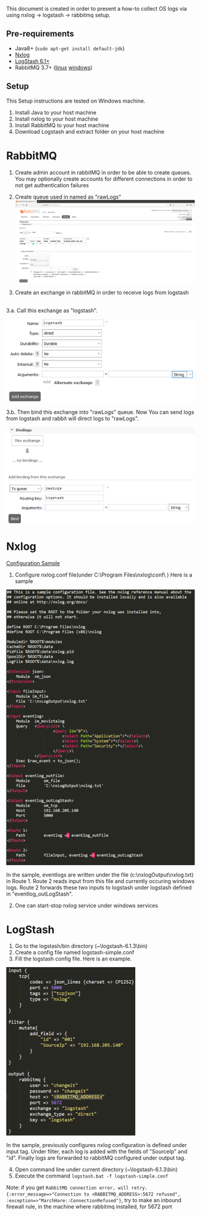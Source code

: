 This document is created in order to present a how-to collect OS logs via using nxlog -> logstash -> rabbitmq setup.

## Pre-requirements
*  Java8+ (`sudo apt-get install default-jdk`)
*  [Nxlog](https://nxlog.co/products/nxlog-community-edition/download)
*  [LogStash 6.1+](https://www.elastic.co/downloads/logstash)
*  RabbitMQ 3.7+ ([linux](https://tecadmin.net/install-rabbitmq-server-on-ubuntu/#) [windows](https://cmatskas.com/getting-started-with-rabbitmq-on-windows/))


## Setup
This Setup instructions are tested on Windows machine.

1.  Install Java to your host machine
2.  Install nxlog to your host machine
3.  Install RabbitMQ to your host machine
4.  Download Logstash and extract folder on your host machine

# RabbitMQ
1.  Create admin account in rabbitMQ in order to be able to create queues. You may optionally create accounts for different connections in order to not get authentication failures
2.  Create queue used in named as "rawLogs"
![rabbitQueues](/pics/rabbitQueues.PNG)

3.  Create an exchange in rabbitMQ in order to receive logs from logstash
<br>
3.a.  Call this exchange as "logstash".

![exchangeCreate](/pics/exchangeCreate.PNG)

3.b.  Then bind this exchange into "rawLogs" queue. Now You can send logs from logstash and rabbit will direct logs to "rawLogs".

![exchangeBindPNG](/pics/exchangeBindPNG.PNG)

# Nxlog
[Configuration Sample](https://nxlog.co/docs/elasticsearch-kibana/using-nxlog-with-elasticsearch-and-kibana.html)
1.  Configure nxlog.conf file(under C:\Program Files\nxlog\conf\ )  Here is a sample

![nxlog.conf](/pics/nxlogConf.PNG)

In the sample, eventlogs are written under the file (c:\nxlogOutput\nxlog.txt) in Route 1. Route 2 reads input from this file and currently occuring windows logs. Route 2 forwards these two inputs to logstash under logstash defined in "eventlog_outLogStash".

2.  One can start-stop nxlog service under windows services

# LogStash
1.  Go to the logstash/bin directory (~\logstash-6.1.3\bin)
2.  Create a config file named logstash-simple.conf
3.  Fill the logstash config file. Here is an example.

![logstash.conf](/pics/logstashConf.PNG)

In the sample, previously configures nxlog configuration is defined under input tag. Under filter, each log is added with the fields of "SourceIp" and "id". Finally logs are forwarded to rabbitMQ configured under output tag.

4.  Open command line under current directory (~\logstash-6.1.3\bin)
5.  Execute the command `logstash.bat -f logstash-simple.conf`

Note: if you get `RabbitMQ connection error, will retry. {:error_message=>"Connection to <RABBITMQ_ADDRESS>:5672 refused", :exception=>"MarchHare::ConnectionRefused"}`, try to make an inbound firewall rule, in the machine where rabbitmq installed, for 5672 port
